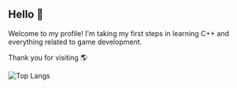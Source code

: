 ## Hello 👋

Welcome to my profile! I'm taking my first steps in learning C++ and everything related to game development.

Thank you for visiting 🌎

![Top Langs](https://github-readme-stats.vercel.app/api/top-langs/?username=raydtutto&layout=compact)
